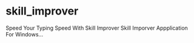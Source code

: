 # skill_improver
Speed Your Typing Speed With Skill Improver
Skill Imporver Appplication For Windows...